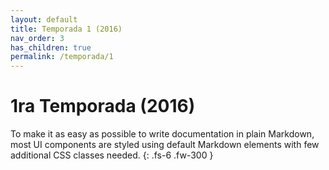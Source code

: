 ```yaml
---
layout: default
title: Temporada 1 (2016)
nav_order: 3
has_children: true
permalink: /temporada/1
---
```


# 1ra Temporada (2016)

To make it as easy as possible to write documentation in plain Markdown, most UI components are styled using default Markdown elements with few additional CSS classes needed.
{: .fs-6 .fw-300 }
